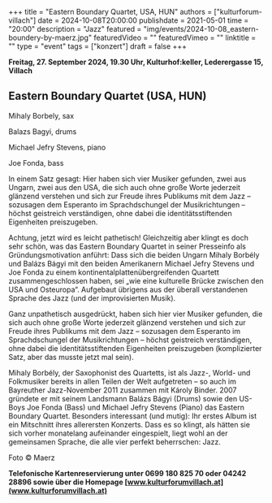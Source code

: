 +++
title = "Eastern Boundary Quartet, USA, HUN"
authors = ["kulturforum-villach"]
date = 2024-10-08T20:00:00
publishdate = 2021-05-01
time = "20:00"
description = "Jazz"
featured = "img/events/2024-10-08_eastern-boundery-by-maerz.jpg"
featuredVideo = ""
featuredVimeo = ""
linktitle = ""
type = "event"
tags = ["konzert"]
draft = false
+++

**Freitag, 27. September 2024, 19.30 Uhr, Kulturhof:keller, Lederergasse 15, Villach**

## Eastern Boundary Quartet (USA, HUN)

Mihaly Borbely, sax

Balazs Bagyi, drums

Michael Jefry Stevens, piano

Joe Fonda, bass

In einem Satz gesagt: Hier haben sich vier Musiker gefunden, zwei aus Ungarn, zwei aus den USA, die sich auch ohne große Worte jederzeit glänzend verstehen und sich zur Freude ihres Publikums mit dem Jazz – sozusagen dem Esperanto im Sprachdschungel der Musikrichtungen – höchst geistreich verständigen, ohne dabei die identitätsstiftenden Eigenheiten preiszugeben.

Achtung, jetzt wird es leicht pathetisch! Gleichzeitig aber klingt es doch sehr schön, was das Eastern Boundary Quartet in seiner Presseinfo als Gründungsmotivation anführt: Dass sich die beiden Ungarn Mihaly Borbély und Balázs Bágyi mit den beiden Amerikanern Michael Jefry Stevens und Joe Fonda zu einem kontinentalplattenübergreifenden Quartett zusammengeschlossen haben, sei „wie eine kulturelle Brücke zwischen den USA und Osteuropa“. Aufgebaut übrigens aus der überall verstandenen Sprache des Jazz (und der improvisierten Musik).

Ganz unpathetisch ausgedrückt, haben sich hier vier Musiker gefunden, die sich auch ohne große Worte jederzeit glänzend verstehen und sich zur Freude ihres Publikums mit dem Jazz – sozusagen dem Esperanto im Sprachdschungel der Musikrichtungen – höchst geistreich verständigen, ohne dabei die identitätsstiftenden Eigenheiten preiszugeben (komplizierter Satz, aber das musste jetzt mal sein).

Mihaly Borbély, der Saxophonist des Quartetts, ist als Jazz-, World- und Folkmusiker bereits in allen Teilen der Welt aufgetreten – so auch im Bayreuther Jazz-November 2011 zusammen mit Károly Binder. 2007 gründete er mit seinem Landsmann Balázs Bágyi (Drums) sowie den US-Boys Joe Fonda (Bass) und Michael Jefry Stevens (Piano) das Eastern Boundary Quartet. Besonders interessant (und mutig): Ihr erstes Album ist ein Mitschnitt ihres allerersten Konzerts. Dass es so klingt, als hätten sie sich vorher monatelang aufeinander eingespielt, liegt wohl an der gemeinsamen Sprache, die alle vier perfekt beherrschen: Jazz.

Foto © Maerz

**Telefonische Kartenreservierung unter 0699 180 825 70 oder 04242 28896 sowie über die Homepage [www.kulturforumvillach.at](www.kulturforumvillach.at)**                   


